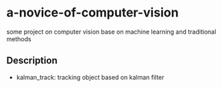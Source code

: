 # a-novice-of-computer-vision
some project on computer vision base on machine learning and traditional methods
## Description
+ kalman_track: tracking object based on kalman filter

